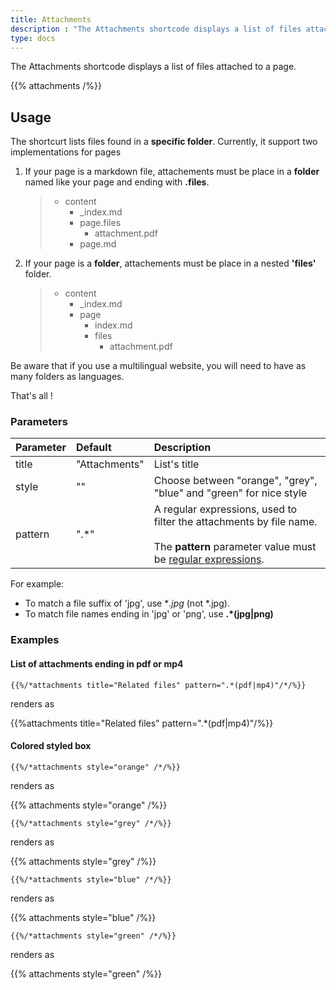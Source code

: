 ```yaml
---
title: Attachments
description : "The Attachments shortcode displays a list of files attached to a page."
type: docs
---
```


The Attachments shortcode displays a list of files attached to a page.

{{% attachments /%}}

## Usage

The shortcurt lists files found in a **specific folder**.
Currently, it support two implementations for pages

1. If your page is a markdown file, attachements must be place in a **folder** named like your page and ending with **.files**.

    > * content
    >   * _index.md
    >   * page.files
    >      * attachment.pdf
    >   * page.md

2. If your page is a **folder**, attachements must be place in a nested **'files'** folder.

    > * content
    >   * _index.md
    >   * page
    >      * index.md
    >      * files
    >          * attachment.pdf

Be aware that if you use a multilingual website, you will need to have as many folders as languages.

That's all !

### Parameters

| Parameter | Default | Description |
|:--|:--|:--|
| title | "Attachments" | List's title  |
| style | "" | Choose between "orange", "grey", "blue" and "green" for nice style |
| pattern | ".*" | A regular expressions, used to filter the attachments by file name. <br/><br/>The **pattern** parameter value must be [regular expressions](https://en.wikipedia.org/wiki/Regular_expression).

For example:

* To match a file suffix of 'jpg', use **.*jpg** (not *.jpg).
* To match file names ending in 'jpg' or 'png', use **.*(jpg|png)**

### Examples

#### List of attachments ending in pdf or mp4


    {{%/*attachments title="Related files" pattern=".*(pdf|mp4)"/*/%}}

renders as

{{%attachments title="Related files" pattern=".*(pdf|mp4)"/%}}

#### Colored styled box

    {{%/*attachments style="orange" /*/%}}

renders as

{{% attachments style="orange" /%}}


    {{%/*attachments style="grey" /*/%}}

renders as 

{{% attachments style="grey" /%}}

    {{%/*attachments style="blue" /*/%}}

renders as

{{% attachments style="blue" /%}}
    
    {{%/*attachments style="green" /*/%}}

renders as

{{% attachments style="green" /%}}